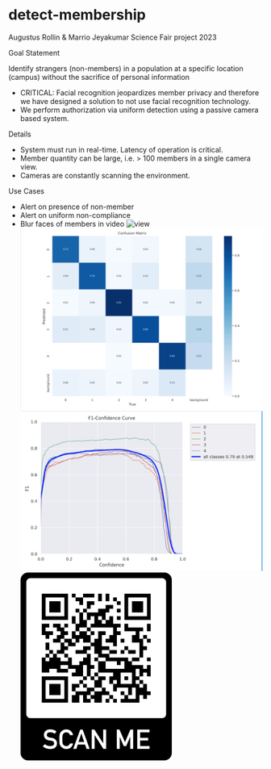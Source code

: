 # detect-membership
Augustus Rollin &amp; Marrio Jeyakumar Science Fair project 2023

Goal Statement

Identify strangers (non-members) in a population at a specific location (campus) without the sacrifice of personal information

- CRITICAL: Facial recognition jeopardizes member privacy and therefore we have designed a solution to not use facial recognition technology.
- We perform authorization via uniform detection using a passive camera based system.

Details

- System must run in real-time.  Latency of operation is critical.
- Member quantity can be large, i.e. > 100 members in a single camera view.
- Cameras are constantly scanning the environment.

Use Cases

- Alert on presence of non-member
- Alert on uniform non-compliance
- Blur faces of members in video
![view](./videos/school-campus.gif)
![view](./images/confusionMatrix.png)
![view](./images/confidenceCurve.png)
![view](./images/frame.png)
